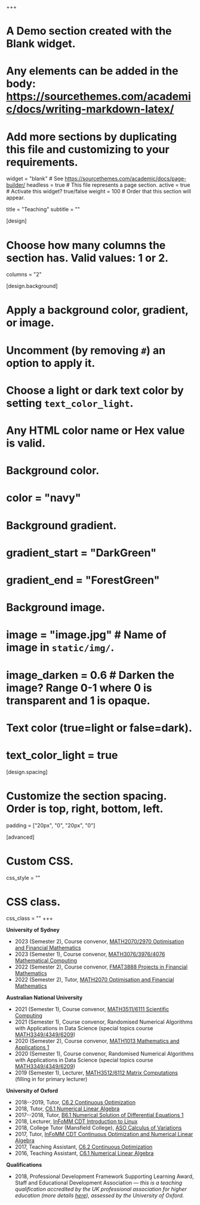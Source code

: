+++
# A Demo section created with the Blank widget.
# Any elements can be added in the body: https://sourcethemes.com/academic/docs/writing-markdown-latex/
# Add more sections by duplicating this file and customizing to your requirements.

widget = "blank"  # See https://sourcethemes.com/academic/docs/page-builder/
headless = true  # This file represents a page section.
active = true  # Activate this widget? true/false
weight = 100  # Order that this section will appear.

title = "Teaching"
subtitle = ""

[design]
  # Choose how many columns the section has. Valid values: 1 or 2.
  columns = "2"

[design.background]
  # Apply a background color, gradient, or image.
  #   Uncomment (by removing `#`) an option to apply it.
  #   Choose a light or dark text color by setting `text_color_light`.
  #   Any HTML color name or Hex value is valid.

  # Background color.
  # color = "navy"
  
  # Background gradient.
  # gradient_start = "DarkGreen"
  # gradient_end = "ForestGreen"
  
  # Background image.
  # image = "image.jpg"  # Name of image in `static/img/`.
  # image_darken = 0.6  # Darken the image? Range 0-1 where 0 is transparent and 1 is opaque.

  # Text color (true=light or false=dark).
  # text_color_light = true

[design.spacing]
  # Customize the section spacing. Order is top, right, bottom, left.
  padding = ["20px", "0", "20px", "0"]

[advanced]
 # Custom CSS. 
 css_style = ""
 
 # CSS class.
 css_class = ""
+++


**University of Sydney**

* 2023 (Semester 2), Course convenor, [MATH2070/2970 Optimisation and Financial Mathematics](https://www.sydney.edu.au/units/MATH2070)
* 2023 (Semester 1), Course convenor, [MATH3076/3976/4076 Mathematical Computing](https://www.sydney.edu.au/units/MATH3076)
* 2022 (Semester 2), Course convenor, [FMAT3888 Projects in Financial Mathematics](https://www.sydney.edu.au/units/FMAT3888)
* 2022 (Semester 2), Tutor, [MATH2070 Optimisation and Financial Mathematics](https://www.sydney.edu.au/units/MATH2070)

**Australian National University**

* 2021 (Semester 1), Course convenor, [MATH3511/6111 Scientific Computing](https://programsandcourses.anu.edu.au/2021/course/MATH3511)
* 2021 (Semester 1), Course convenor, Randomised Numerical Algorithms with Applications in Data Science (special topics course [MATH3349/4349/6209](https://programsandcourses.anu.edu.au/2020/course/MATH3349))
* 2020 (Semester 2), Course convenor, [MATH1013 Mathematics and Applications 1](https://programsandcourses.anu.edu.au/2020/course/MATH1013)
* 2020 (Semester 1), Course convenor, Randomised Numerical Algorithms with Applications in Data Science (special topics course [MATH3349/4349/6209](https://programsandcourses.anu.edu.au/2020/course/MATH3349))
* 2019 (Semester 1), Lecturer, [MATH3512/6112 Matrix Computations](https://programsandcourses.anu.edu.au/course/MATH3512) (filling in for primary lecturer)

**University of Oxford**

* 2018--2019, Tutor, [C6.2 Continuous Optimization](https://courses.maths.ox.ac.uk/node/42762)
* 2018, Tutor, [C6.1 Numerical Linear Algebra](https://courses.maths.ox.ac.uk/node/42735)
* 2017--2018, Tutor, [B6.1 Numerical Solution of Differential Equations 1](https://courses.maths.ox.ac.uk/node/42124)
* 2018, Lecturer, [InFoMM CDT Introduction to Linux](https://www.maths.ox.ac.uk/study-here/postgraduate-study/industrially-focused-mathematical-modelling-epsrc-cdt/infomm-course)
* 2018, College Tutor (Mansfield College), [ASO Calculus of Variations](https://courses.maths.ox.ac.uk/node/44169)
* 2017, Tutor, [InFoMM CDT Continuous Optimization and Numerical Linear Algebra](https://www.maths.ox.ac.uk/study-here/postgraduate-study/industrially-focused-mathematical-modelling-epsrc-cdt/infomm-course-3)
* 2017, Teaching Assistant, [C6.2 Continuous Optimization](https://courses.maths.ox.ac.uk/node/42762)
* 2016, Teaching Assistant, [C6.1 Numerical Linear Algebra](https://courses.maths.ox.ac.uk/node/42735)

**Qualifications**

* 2018, Professional Development Framework Supporting Learning Award, Staff and Educational Development Association — *this is a teaching qualification accredited by the UK professional association for higher education (more details [here](https://www.seda.ac.uk/supporting-learning>)), assessed by the University of Oxford.*

